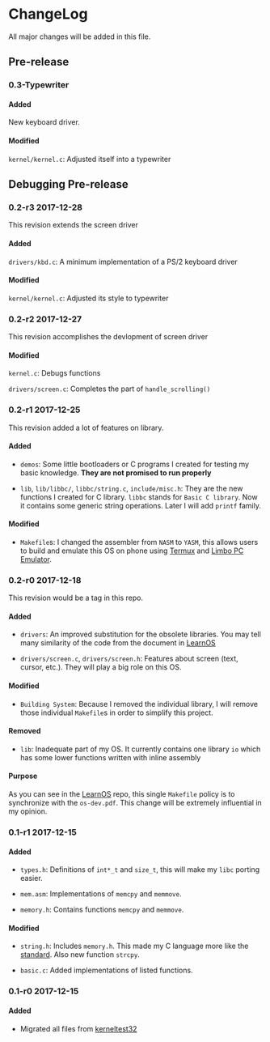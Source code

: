 # ChangeLog

All major changes will be added in this file.

## Pre-release

### 0.3-Typewriter

#### Added

New keyboard driver.

#### Modified

`kernel/kernel.c`: Adjusted itself into a typewriter

## Debugging Pre-release

### 0.2-r3 2017-12-28

This revision extends the screen driver

#### Added

`drivers/kbd.c`: A minimum implementation of a PS/2 keyboard driver

#### Modified

`kernel/kernel.c`: Adjusted its style to typewriter

### 0.2-r2 2017-12-27

This revision accomplishes the devlopment of screen driver

#### Modified

`kernel.c`: Debugs functions

`drivers/screen.c`: Completes the part of `handle_scrolling()`

### 0.2-r1 2017-12-25

This revision added a lot of features on library.

#### Added

- `demos`: Some little bootloaders or C programs I created for testing my basic knowledge. <strong>They are not promised to run properly</strong>

- `lib`, `lib/libbc/`, `libbc/string.c`, `include/misc.h`: They are the new functions I created for C library. `libbc` stands for `Basic C library`. Now it contains some generic string operations. Later I will add `printf` family.

#### Modified

- `Makefile`s: I changed the assembler from `NASM` to `YASM`, this allows users to build and emulate this OS on phone using [Termux](https://termux.com/) and [Limbo PC Emulator](https://play.google.com/store/apps/details?id=fr.energycube.android.app.com.limbo.emu.main.armv7).

### 0.2-r0 2017-12-18

This revision would be a tag in this repo.

#### Added

- `drivers`: An improved substitution for the obsolete libraries. You may tell many similarity of the code from the document in [LearnOS][1]

- `drivers/screen.c`, `drivers/screen.h`: Features about screen (text, cursor, etc.). They will play a big role on this OS.

#### Modified

- `Building System`: Because I removed the individual library, I will remove those individual `Makefile`s in order to simplify this project.

#### Removed

- `lib`: Inadequate part of my OS. It currently contains one library `io` which has some lower functions written with inline assembly

#### Purpose

As you can see in the [LearnOS][1] repo, this single `Makefile` policy is to synchronize with the `os-dev.pdf`. This change will be extremely influential in my opinion.

[1]: https://github.com/TravorLZH/LearnOS

### 0.1-r1 2017-12-15

#### Added

- `types.h`: Definitions of `int*_t` and `size_t`, this will make my `libc` porting easier.

- `mem.asm`: Implementations of `memcpy` and `memmove`.

- `memory.h`: Contains functions `memcpy` and `memmove`.

#### Modified

- `string.h`: Includes `memory.h`. This made my C language more like the [standard](https://en.wikipedia.org/wiki/ANSI_C "ANSI C"). Also new function `strcpy`.

- `basic.c`: Added implementations of listed functions.

### 0.1-r0 2017-12-15

#### Added

- Migrated all files from [kerneltest32](https://github.com/TravorLZH/LearnOS/tree/master/kerneltest32)
